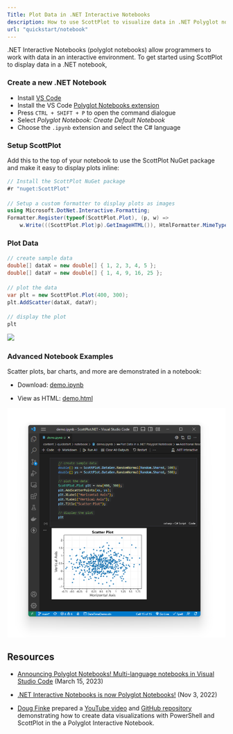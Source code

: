```yaml
---
Title: Plot Data in .NET Interactive Notebooks
description: How to use ScottPlot to visualize data in .NET Polyglot notebooks
url: "quickstart/notebook"
---
```


.NET Interactive Notebooks (polyglot notebooks) allow programmers to work with data in an interactive environment. To get started using ScottPlot to display data in a .NET notebook, 

### Create a new .NET Notebook

* Install [VS Code](https://code.visualstudio.com/)
* Install the VS Code [Polyglot Notebooks extension](https://marketplace.visualstudio.com/items?itemName=ms-dotnettools.dotnet-interactive-vscode)
* Press `CTRL + SHIFT + P` to open the command dialogue
* Select _Polyglot Notebook: Create Default Notebook_
* Choose the `.ipynb` extension and select the C# language

### Setup ScottPlot

Add this to the top of your notebook to use the ScottPlot NuGet package and make it easy to display plots inline:

```cs
// Install the ScottPlot NuGet package
#r "nuget:ScottPlot"

// Setup a custom formatter to display plots as images
using Microsoft.DotNet.Interactive.Formatting;
Formatter.Register(typeof(ScottPlot.Plot), (p, w) => 
    w.Write(((ScottPlot.Plot)p).GetImageHTML()), HtmlFormatter.MimeType);
```

### Plot Data

```cs
// create sample data
double[] dataX = new double[] { 1, 2, 3, 4, 5 };
double[] dataY = new double[] { 1, 4, 9, 16, 25 };

// plot the data
var plt = new ScottPlot.Plot(400, 300);
plt.AddScatter(dataX, dataY);

// display the plot
plt
```

![](../console/scottplot-quickstart-console.png)

### Advanced Notebook Examples

Scatter plots, bar charts, and more are demonstrated in a notebook:

* Download: [demo.ipynb](demo.ipynb)

* View as HTML: [demo.html](demo)

[![](screenshot.png)](demo)

## Resources

* [Announcing Polyglot Notebooks! Multi-language notebooks in Visual Studio Code](https://devblogs.microsoft.com/dotnet/announcing-polyglot-notebooks-harness-the-power-of-multilanguage-notebooks-in-visual-studio-code/) (March 15, 2023)

* [.NET Interactive Notebooks is now Polyglot Notebooks!](https://devblogs.microsoft.com/dotnet/dotnet-interactive-notebooks-is-now-polyglot-notebooks/) (Nov 3, 2022)

* [Doug Finke](https://github.com/dfinke) prepared a [YouTube video](https://www.youtube.com/watch?v=nL0JRukCU4k) and [GitHub repository](https://github.com/dfinke/PowerShellScottPlot) demonstrating how to create data visualizations with PowerShell and ScottPlot in the a Polyglot Interactive Notebook.
